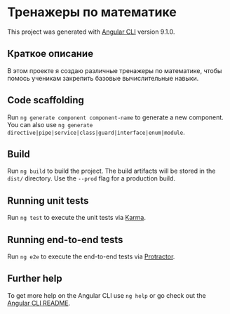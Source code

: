 # Тренажеры по математике

This project was generated with [Angular CLI](https://github.com/angular/angular-cli) version 9.1.0.

## Краткое описание

В этом проекте я создаю различные тренажеры по математике, чтобы помось ученикам закрепить базовые вычислительные навыки.

## Code scaffolding

Run `ng generate component component-name` to generate a new component. You can also use `ng generate directive|pipe|service|class|guard|interface|enum|module`.

## Build

Run `ng build` to build the project. The build artifacts will be stored in the `dist/` directory. Use the `--prod` flag for a production build.

## Running unit tests

Run `ng test` to execute the unit tests via [Karma](https://karma-runner.github.io).

## Running end-to-end tests

Run `ng e2e` to execute the end-to-end tests via [Protractor](http://www.protractortest.org/).

## Further help

To get more help on the Angular CLI use `ng help` or go check out the [Angular CLI README](https://github.com/angular/angular-cli/blob/master/README.md).
